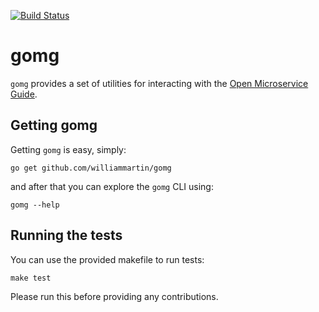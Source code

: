 [![Build Status](https://travis-ci.com/williammartin/gomg.svg?branch=master)](https://travis-ci.com/williammartin/gomg)

# gomg

`gomg` provides a set of utilities for interacting with the [Open Microservice Guide](https://microservice.guide).

## Getting gomg

Getting `gomg` is easy, simply:

```
go get github.com/williammartin/gomg
```

and after that you can explore the `gomg` CLI using:

```
gomg --help
```

## Running the tests

You can use the provided makefile to run tests:

```
make test
```

Please run this before providing any contributions.

